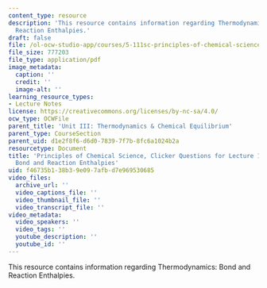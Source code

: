 ```yaml
---
content_type: resource
description: 'This resource contains information regarding Thermodynamics: Bond and
  Reaction Enthalpies.'
draft: false
file: /ol-ocw-studio-app/courses/5-111sc-principles-of-chemical-science-fall-2014/f46735b138b39e097afbd7e969530685_MIT5_111F14_Lec15Clkr.pdf
file_size: 777203
file_type: application/pdf
image_metadata:
  caption: ''
  credit: ''
  image-alt: ''
learning_resource_types:
- Lecture Notes
license: https://creativecommons.org/licenses/by-nc-sa/4.0/
ocw_type: OCWFile
parent_title: 'Unit III: Thermodynamics & Chemical Equilibrium'
parent_type: CourseSection
parent_uid: d1e2f8f6-d6d0-7839-7f7b-8fc6a1024b2a
resourcetype: Document
title: 'Principles of Chemical Science, Clicker Questions for Lecture 15: Thermodynamics:
  Bond and Reaction Enthalpies'
uid: f46735b1-38b3-9e09-7afb-d7e969530685
video_files:
  archive_url: ''
  video_captions_file: ''
  video_thumbnail_file: ''
  video_transcript_file: ''
video_metadata:
  video_speakers: ''
  video_tags: ''
  youtube_description: ''
  youtube_id: ''
---
```

This resource contains information regarding Thermodynamics: Bond and Reaction Enthalpies.